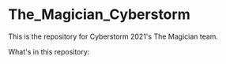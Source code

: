 # The_Magician_Cyberstorm

This is the repository for Cyberstorm 2021's The Magician team. 

What's in this repository:

